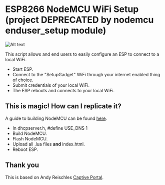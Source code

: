# ESP8266 NodeMCU WiFi Setup (project DEPRECATED by nodemcu enduser_setup module)
![Alt text](/../images/screenshot.png?raw=true "Screenshot")

This script allows and end users to easily configure an ESP to connect to a local WiFi.
 * Start ESP.
 * Connect to the "SetupGadget" WiFi through your internet enabled thing of choice.
 * Submit credentials of your local WiFi.
 * The ESP reboots and connects to your local WiFi.

## This is magic! How can I replicate it?
A guide to building NodeMCU can be found [here](http://memset.io/building-nodemcu-for-the-esp8266.html).

 * In dhcpserver.h, #define USE_DNS 1
 * Build NodeMCU.
 * Flash NodeMCU.
 * Upload all .lua files **and** index.html.
 * Reboot ESP.
 
## Thank you
This is based on Andy Reischles [Captive Portal](https://github.com/reischle/CaptiveIntraweb/tree/dev).
